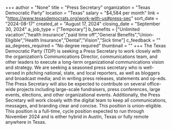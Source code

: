 +++
author = "None"
title = "Press Secretary"
organization = "Texas Democratic Party"
location = "Texas"
salary = "$4,584 per month"
link = "https://www.texasdemocrats.org/work-with-us#press-sec"
sort_date = "2024-08-17"
created_at = "August 17, 2024"
closing_date = "September 30, 2024"
a_job_type = ["Temporary"]
b_benefits = ["Unlimited vacation","health insurance","paid time off","General Benefits","Union-Eligible","Health Insurance","Dental","Vision","Sick time"]
c_feedback = ""
aa_degrees_required = "No degree required"
thumbnail = ""
+++
The Texas Democratic Party (TDP) is seeking a Press Secretary to work closely with the organization’s Communications Director, communications team, and other leaders to execute a long-term organizational communications vision and strategy. We are seeking a seasoned press secretary who is well-versed in pitching national, state, and local reporters, as well as bloggers and broadcast media; and in writing press releases, statements and op-eds. The Press Secretary will also be expected to contribute on several office-wide projects including large-scale fundraisers, press conferences, large events, elections, and other organizational events. Additionally, the Press Secretary will work closely with the digital team to keep all communications, messages, and branding clear and concise. This position is union-eligible. This position is a full-time, cycle position expected to run through November 2024 and is either hybrid in Austin, Texas or fully remote anywhere in Texas.